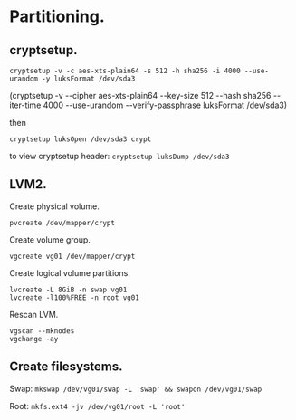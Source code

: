 # Partitioning.

## cryptsetup.

`cryptsetup -v -c aes-xts-plain64 -s 512 -h sha256 -i 4000 --use-urandom -y luksFormat /dev/sda3`

(cryptsetup -v --cipher aes-xts-plain64 --key-size 512 --hash sha256 --iter-time 4000 --use-urandom --verify-passphrase luksFormat /dev/sda3)

then

`cryptsetup luksOpen /dev/sda3 crypt`

to view cryptsetup header: `cryptsetup luksDump /dev/sda3`

## LVM2.

Create physical volume.

`pvcreate /dev/mapper/crypt`

Create volume group.

`vgcreate vg01 /dev/mapper/crypt`

Create logical volume partitions.

```
lvcreate -L 8GiB -n swap vg01
lvcreate -l100%FREE -n root vg01
```

Rescan LVM.

```
vgscan --mknodes
vgchange -ay
```

## Create filesystems.

Swap: `mkswap /dev/vg01/swap -L 'swap' && swapon /dev/vg01/swap`

Root: `mkfs.ext4 -jv /dev/vg01/root -L 'root'`
